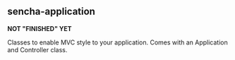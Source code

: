 sencha-application
---

**NOT "FINISHED" YET**

Classes to enable MVC style to your application. Comes with an Application and Controller class.
